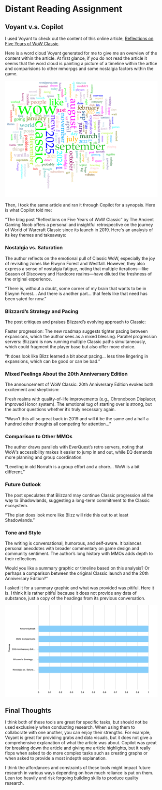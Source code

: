 


# Distant Reading Assignment 

## Voyant v.s. Copilot

I used Voyant to check out the content of this online article, [Reflections on Five Years of WoW Classic](https://tagn.wordpress.com/2024/08/26/reflections-on-five-years-of-wow-classic/). 

Here is a word cloud Voyant generated for me to give me an overview of the content within the article. At first glance, if you do not read the article it seems that the word cloud is painting a picture of a timeline within the artlce and comparisions to other mmorpgs and some nostalgia factors within the game. 

![WoW Classic Anniversary Word Cloud](voyantdownload.png)

Then, I took the same article and ran it through Copilot for a synopsis. Here is what Copilot told me: 

"The blog post “Reflections on Five Years of WoW Classic” by The Ancient Gaming Noob offers a personal and insightful retrospective on the journey of World of Warcraft Classic since its launch in 2019. Here's an analysis of its key themes and takeaways:

### Nostalgia vs. Saturation
The author reflects on the emotional pull of Classic WoW, especially the joy of revisiting zones like Elwynn Forest and Westfall. However, they also express a sense of nostalgia fatigue, noting that multiple iterations—like Season of Discovery and Hardcore realms—have diluted the freshness of the original experience.

“There is, without a doubt, some corner of my brain that wants to be in Elwynn Forest... And there is another part… that feels like that need has been sated for now.”


### Blizzard’s Strategy and Pacing
The post critiques and praises Blizzard’s evolving approach to Classic:

Faster progression: The new roadmap suggests tighter pacing between expansions, which the author sees as a mixed blessing.
Parallel progression servers: Blizzard is now running multiple Classic paths simultaneously, which could fragment the player base but also offer more choice.


“It does look like Blizz learned a bit about pacing... less time lingering in expansions, which can be good or can be bad.”


### Mixed Feelings About the 20th Anniversary Edition
The announcement of WoW Classic: 20th Anniversary Edition evokes both excitement and skepticism:

Fresh realms with quality-of-life improvements (e.g., Chronoboon Displacer, improved Honor system).
The emotional tug of starting over is strong, but the author questions whether it’s truly necessary again.


“Wasn’t this all so great back in 2019 and will it be the same and a half a hundred other thoughts all competing for attention…”


### Comparison to Other MMOs
The author draws parallels with EverQuest’s retro servers, noting that WoW’s accessibility makes it easier to jump in and out, while EQ demands more planning and group coordination.

“Leveling in old Norrath is a group effort and a chore... WoW is a bit different.”


### Future Outlook
The post speculates that Blizzard may continue Classic progression all the way to Shadowlands, suggesting a long-term commitment to the Classic ecosystem.

“The plan does look more like Blizz will ride this out to at least Shadowlands.”


### Tone and Style
The writing is conversational, humorous, and self-aware. It balances personal anecdotes with broader commentary on game design and community sentiment. The author’s long history with MMOs adds depth to their reflections.

Would you like a summary graphic or timeline based on this analysis? Or perhaps a comparison between the original Classic launch and the 20th Anniversary Edition?"


I asked it for a summary graphic and what was provided was pitiful. Here it is. I think it is rather pitiful because it does not provide any data of substance, just a copy of the headings from its previous conversation. 

![Copilot Summary Graphic](copilotsummarygraph.png)

## Final Thoughts 
I think both of these tools are great for specific tasks, but should not be used exclusively when conducting research. When using them to collaborate with one another, you can enjoy their strengths. For example, Voyant is great for providing grabs and data visuals, but it does not give a comprehensive explanation of what the article was about. Copilot was great for breaking down the article and giving me article highlights, but it really flops when asked to do more complex tasks such as creating graphs or when asked to provide a most indepth explanation. 

I think the affordances and constraints of these tools might impact future research in various ways depending on how much reliance is put on them. Lean too heavily and risk forgoing building skills to produce quality research. 
